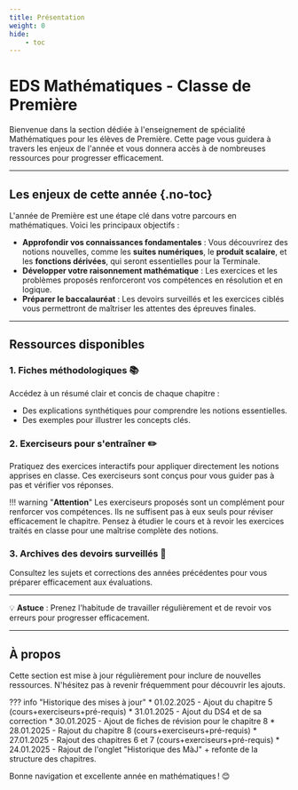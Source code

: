 ```yaml
---
title: Présentation
weight: 0
hide: 
    - toc
---
```


# EDS Mathématiques - Classe de Première

Bienvenue dans la section dédiée à l'enseignement de spécialité Mathématiques pour les élèves de Première. Cette page vous guidera à travers les enjeux de l'année et vous donnera accès à de nombreuses ressources pour progresser efficacement.

---

## Les enjeux de cette année {.no-toc}

L'année de Première est une étape clé dans votre parcours en mathématiques. Voici les principaux objectifs :

- **Approfondir vos connaissances fondamentales** : Vous découvrirez des notions nouvelles, comme les **suites numériques**, le **produit scalaire**, et les **fonctions dérivées**, qui seront essentielles pour la Terminale.
- **Développer votre raisonnement mathématique** : Les exercices et les problèmes proposés renforceront vos compétences en résolution et en logique.
- **Préparer le baccalauréat** : Les devoirs surveillés et les exercices ciblés vous permettront de maîtriser les attentes des épreuves finales.

---

## Ressources disponibles

### 1. **Fiches méthodologiques 📚**
Accédez à un résumé clair et concis de chaque chapitre :

* Des explications synthétiques pour comprendre les notions essentielles.
* Des exemples pour illustrer les concepts clés.

### 2. **Exerciseurs pour s'entraîner ✏️**
Pratiquez des exercices interactifs pour appliquer directement les notions apprises en classe. Ces exerciseurs sont conçus pour vous guider pas à pas et vérifier vos réponses.

!!! warning "**Attention**" 
    Les exerciseurs proposés sont un complément pour renforcer vos compétences. Ils ne suffisent pas à eux seuls pour réviser efficacement le chapitre. Pensez à étudier le cours et à revoir les exercices traités en classe pour une maîtrise complète des notions.

### 3. **Archives des devoirs surveillés 📄**
Consultez les sujets et corrections des années précédentes pour vous préparer efficacement aux évaluations.

---

💡 **Astuce** : Prenez l'habitude de travailler régulièrement et de revoir vos erreurs pour progresser efficacement.

---

## À propos
Cette section est mise à jour régulièrement pour inclure de nouvelles ressources. N'hésitez pas à revenir fréquemment pour découvrir les ajouts.

??? info "Historique des mises à jour"
    * 01.02.2025 - Ajout du chapitre 5 (cours+exerciseurs+pré-requis)
    * 31.01.2025 - Ajout du DS4 et de sa correction
    * 30.01.2025 - Ajout de fiches de révision pour le chapitre 8
    * 28.01.2025 - Rajout du chapitre 8 (cours+exerciseurs+pré-requis)
    * 27.01.2025 - Rajout des chapitres 6 et 7 (cours+exerciseurs+pré-requis)
    * 24.01.2025 - Rajout de l'onglet "Historique des MàJ" + refonte de la structure des chapitres.



Bonne navigation et excellente année en mathématiques ! 😊